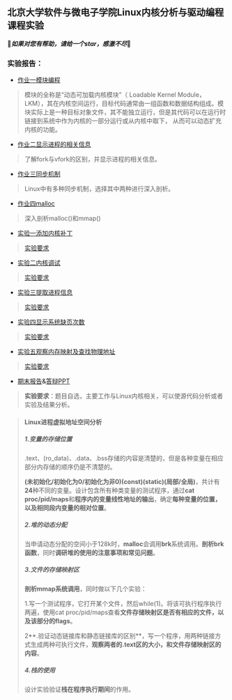 ## 北京大学软件与微电子学院Linux内核分析与驱动编程课程实验

🥢***如果对您有帮助，请给一个star，感激不尽*🥢**



### 实验报告：

- [作业一模块编程](./作业一模块编程/第1次作业-1901210765-吴昊.md)

> 模块的全称是“动态可加载内核模块”（ Loadable Kernel Module，LKM），其在内核空间运行，目标代码通常由一组函数和数据结构组成。模块实际上是一种目标对象文件，其不能独立运行，但是其代码可以在运行时链接到系统中作为内核的一部分运行或从内核中取下， 从而可以动态扩充内核的功能。

- [作业二显示进程的相关信息](./作业二显示进程的相关信息/第2次作业-1901210765-吴昊.md)

> 了解fork与vfork的区别，并显示进程的相关信息。

- [作业三同步机制](./作业三同步机制/第3次作业-1901210765-吴昊.md)

> Linux中有多种同步机制，选择其中两种进行深入剖析。

- [作业四malloc](./作业四malloc/第4次作业-1901210765-吴昊.md)

> 深入剖析malloc()和mmap()



- [实验一添加内核补丁](./实验一添加内核补丁/第1次实验-1901210765-吴昊.md)

> [实验要求](./实验一添加内核补丁/实验要求)

- [实验二内核调试](./实验二内核调试/第2次实验-1901210765-吴昊.md)

> [实验要求](./实验二内核调试/实验要求)

- [实验三提取进程信息](./实验三提取进程信息/第3次实验-1901210765-吴昊.md)

> [实验要求](./实验三提取进程信息/实验要求)

- [实验四显示系统缺页次数](./实验四显示系统缺页次数/第4次实验-1901210765-吴昊.md)

> [实验要求](./实验四显示系统缺页次数/实验要求)

- [实验五观察内存映射及查找物理地址](./实验五观察内存映射及查找物理地址/第5次实验-1901210765-吴昊.md)

> [实验要求](./实验五观察内存映射及查找物理地址/实验要求)



- [期末报告](./期末报告/6-吴昊-Linux进程虚拟地址空间分析.md)&[答辩PPT](./期末报告/答辩PPT.pptx)

> **实验要求**：题目自选，主要工作与Linux内核相关，可以使源代码分析或者实验及结果分析。



> #### Linux进程虚拟地址空间分析
>
> ##### 1.变量的存储位置
>
> .text、(ro_data)、.data、.bss存储的内容是清楚的，但是各种变量在相应部分内存储的顺序仍是不清楚的。
>
> **(未初始化/初始化为0/初始化为非0)(const)(static)(局部/全局)**，共计有**24**种不同的变量。设计包含所有种类变量的测试程序，通过**cat proc/pid/maps**和**程序内的变量线性地址的输出**，确定**每种变量的位置，以及相同段内变量的相对位置**。
>
> ##### 2.堆的动态分配
>
> 当申请动态分配的空间小于128k时，**malloc**会调用**brk**系统调用。**剖析brk函数**，同时**调研堆的使用的注意事项和常见问题**。
>
> ##### 3.文件的存储映射区
>
> **剖析mmap系统调用**，同时做以下几个实验：
>
> 1.写一个测试程序，它打开某个文件，然后while(1)。将该可执行程序执行两遍，使用cat proc/pid/maps查看**文件存储映射区是否有相应的文件，以及该部分的flags**。
>
> 2**.验证动态链接库和静态链接库的区别**，写一个程序，用两种链接方式生成两种可执行文件，**观察两者的.text区的大小，和文件存储映射区的内容**。
>
> ##### 4.栈的使用
>
> 设计实验验证**栈在程序执行期间**的作用。

